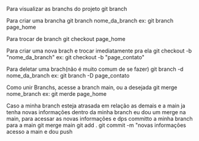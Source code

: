 Para visualizar as branchs do projeto
git branch

Para criar uma brancha
git branch nome_da_branch
ex: git branch page_home


Para trocar de branch
git checkout page_home


Para criar uma nova brach e trocar imediatamente pra ela
git checkout -b "nome_da_branch"
ex: git checkout -b "page_contato"

Para deletar uma brach(não é muito comum de se fazer)
git branch -d nome_da_branch
ex: git branch -D page_contato

Como unir Branchs, acesse a branch main, ou a desejada
git merge nome_branch
ex: git merde page_home

Caso a minha branch esteja atrasada em relação as demais e a main ja tenha novas informações
dentro da minha branch eu dou um merge na main, para acessar as novas informações
e dps committo a minha branch para a main
git merge main
git add .
git commit -m "novas informações
acesso a main e dou push
